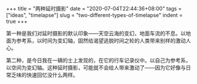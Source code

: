 +++
title = "两种延时摄影"
date = "2020-07-04T22:44:36+08:00"
tags = ["ideas", "timelapse"]
slug = "two-different-types-of-timelapse"
indent = true
+++

第一种是我们对延时摄影的默认印象——天空云海的变幻，地面车流的不息。以地面为参考系，以时间为变幻轴，固然给渴望逃脱时间之轮的人类带来别样的激动人心。

第二种，是今日我在一辆的士上发现的，在它的行车记录仪中。以自己为参考系，以空间为变幻轴。这种延时摄影，可能就不会给人带来激动了——因为它好像与日常乏味的快速回忆没什么两样。
